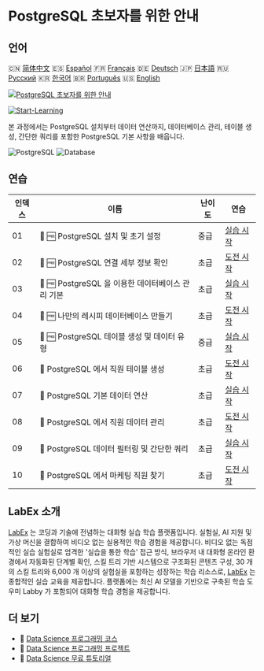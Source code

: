 # PostgreSQL 초보자를 위한 안내

## 언어

🇨🇳 [简体中文](README_zh.md) 🇪🇸 [Español](README_es.md) 🇫🇷 [Français](README_fr.md) 🇩🇪 [Deutsch](README_de.md) 🇯🇵 [日本語](README_ja.md) 🇷🇺 [Русский](README_ru.md) 🇰🇷 [한국어](README_ko.md) 🇧🇷 [Português](README_pt.md) 🇺🇸 [English](README.md) 

[![PostgreSQL 초보자를 위한 안내](https://cover-creator.labex.io/postgresql-for-beginners.png?lang=ko)](https://labex.io/ko/courses/postgresql-for-beginners)

[![Start-Learning](https://img.shields.io/badge/Start-Learning-whitesmoke?style=for-the-badge)](https://labex.io/ko/courses/postgresql-for-beginners)

본 과정에서는 PostgreSQL 설치부터 데이터 연산까지, 데이터베이스 관리, 테이블 생성, 간단한 쿼리를 포함한 PostgreSQL 기본 사항을 배웁니다.

![PostgreSQL](https://img.shields.io/badge/PostgreSQL-whitesmoke?style=for-the-badge&logo=postgresql)
![Database](https://img.shields.io/badge/Database-whitesmoke?style=for-the-badge&logo=database)


## 연습

|   인덱스 | 이름                                              | 난이도   | 연습                                                                                                                                                               |
|----------|---------------------------------------------------|----------|--------------------------------------------------------------------------------------------------------------------------------------------------------------------|
|       01 | 🧩 🆓 PostgreSQL 설치 및 초기 설정                | 중급     | <a target='_blank' href='https://labex.io/ko/labs/postgresql-installation-and-initial-setup-of-postgresql-550900?course=postgresql-for-beginners'>실습 시작</a>    |
|       02 | 🎯 🆓 PostgreSQL 연결 세부 정보 확인              | 초급     | <a target='_blank' href='https://labex.io/ko/labs/postgresql-verify-postgresql-connection-details-551083?course=postgresql-for-beginners'>도전 시작</a>            |
|       03 | 🧩 🆓 PostgreSQL 을 이용한 데이터베이스 관리 기본 | 초급     | <a target='_blank' href='https://labex.io/ko/labs/postgresql-database-management-basics-with-postgresql-550899?course=postgresql-for-beginners'>실습 시작</a>      |
|       04 | 🎯 🆓 나만의 레시피 데이터베이스 만들기           | 초급     | <a target='_blank' href='https://labex.io/ko/labs/postgresql-create-your-own-recipe-database-551100?course=postgresql-for-beginners'>도전 시작</a>                 |
|       05 | 🧩 🆓 PostgreSQL 테이블 생성 및 데이터 유형       | 중급     | <a target='_blank' href='https://labex.io/ko/labs/postgresql-postgresql-table-creation-and-data-types-550901?course=postgresql-for-beginners'>실습 시작</a>        |
|       06 | 🎯  PostgreSQL 에서 직원 테이블 생성              | 초급     | <a target='_blank' href='https://labex.io/ko/labs/postgresql-create-employee-table-in-postgresql-551115?course=postgresql-for-beginners'>도전 시작</a>             |
|       07 | 🧩  PostgreSQL 기본 데이터 연산                   | 초급     | <a target='_blank' href='https://labex.io/ko/labs/postgresql-basic-data-operations-in-postgresql-550897?course=postgresql-for-beginners'>실습 시작</a>             |
|       08 | 🎯  PostgreSQL 에서 직원 데이터 관리              | 초급     | <a target='_blank' href='https://labex.io/ko/labs/postgresql-manage-employee-data-in-postgresql-551130?course=postgresql-for-beginners'>도전 시작</a>              |
|       09 | 🧩  PostgreSQL 데이터 필터링 및 간단한 쿼리       | 초급     | <a target='_blank' href='https://labex.io/ko/labs/postgresql-data-filtering-and-simple-queries-in-postgresql-550898?course=postgresql-for-beginners'>실습 시작</a> |
|       10 | 🎯  PostgreSQL 에서 마케팅 직원 찾기              | 초급     | <a target='_blank' href='https://labex.io/ko/labs/postgresql-find-marketing-employees-in-postgresql-551146?course=postgresql-for-beginners'>도전 시작</a>          |

## LabEx 소개

[LabEx](https://labex.io) 는 코딩과 기술에 전념하는 대화형 실습 학습 플랫폼입니다. 실험실, AI 지원 및 가상 머신을 결합하여 비디오 없는 실용적인 학습 경험을 제공합니다. 비디오 없는 독점적인 실습 실험실로 엄격한 '실습을 통한 학습' 접근 방식, 브라우저 내 대화형 온라인 환경에서 자동화된 단계별 확인, 스킬 트리 기반 시스템으로 구조화된 콘텐츠 구성, 30 개의 스킬 트리와 6,000 개 이상의 실험실을 포함하는 성장하는 학습 리소스로, [LabEx](https://labex.io) 는 종합적인 실습 교육을 제공합니다. 플랫폼에는 최신 AI 모델을 기반으로 구축된 학습 도우미 Labby 가 포함되어 대화형 학습 경험을 제공합니다.

## 더 보기

- 🔗 [Data Science 프로그래밍 코스](https://github.com/labex-labs/awesome-programming-courses)
- 🔗 [Data Science 프로그래밍 프로젝트](https://github.com/labex-labs/awesome-programming-projects)
- 🔗 [Data Science 무료 튜토리얼](https://github.com/labex-labs/data-science-free-tutorials)

